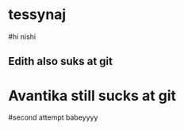 # tessynaj

#hi nishi

## Edith also suks at git

# Avantika still sucks at git
#second attempt babeyyyy